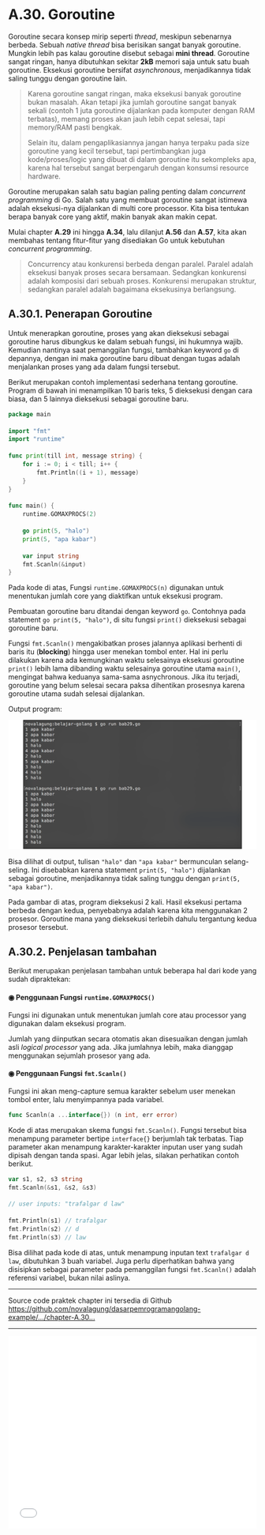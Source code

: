 # A.30. Goroutine

Goroutine secara konsep mirip seperti *thread*, meskipun sebenarnya berbeda. Sebuah *native thread* bisa berisikan sangat banyak goroutine. Mungkin lebih pas kalau goroutine disebut sebagai **mini thread**. Goroutine sangat ringan, hanya dibutuhkan sekitar **2kB** memori saja untuk satu buah goroutine. Eksekusi goroutine bersifat *asynchronous*, menjadikannya tidak saling tunggu dengan goroutine lain.

> Karena goroutine sangat ringan, maka eksekusi banyak goroutine bukan masalah. Akan tetapi jika jumlah goroutine sangat banyak sekali (contoh 1 juta goroutine dijalankan pada komputer dengan RAM terbatas), memang proses akan jauh lebih cepat selesai, tapi memory/RAM pasti bengkak.
>
> Selain itu, dalam pengaplikasiannya jangan hanya terpaku pada size goroutine yang kecil tersebut, tapi pertimbangkan juga kode/proses/logic yang dibuat di dalam goroutine itu sekompleks apa, karena hal tersebut sangat berpengaruh dengan konsumsi resource hardware.

Goroutine merupakan salah satu bagian paling penting dalam *concurrent programming* di Go. Salah satu yang membuat goroutine sangat istimewa adalah eksekusi-nya dijalankan di multi core processor. Kita bisa tentukan berapa banyak core yang aktif, makin banyak akan makin cepat.

Mulai chapter **A.29** ini hingga **A.34**, lalu dilanjut **A.56** dan **A.57**, kita akan membahas tentang fitur-fitur yang disediakan Go untuk kebutuhan *concurrent programming*.

> Concurrency atau konkurensi berbeda dengan paralel. Paralel adalah eksekusi banyak proses secara bersamaan. Sedangkan konkurensi adalah komposisi dari sebuah proses. Konkurensi merupakan struktur, sedangkan paralel adalah bagaimana eksekusinya berlangsung.

## A.30.1. Penerapan Goroutine

Untuk menerapkan goroutine, proses yang akan dieksekusi sebagai goroutine harus dibungkus ke dalam sebuah fungsi, ini hukumnya wajib. Kemudian nantinya saat pemanggilan fungsi, tambahkan keyword `go` di depannya, dengan ini maka goroutine baru dibuat dengan tugas adalah menjalankan proses yang ada dalam fungsi tersebut.

Berikut merupakan contoh implementasi sederhana tentang goroutine. Program di bawah ini menampilkan 10 baris teks, 5 dieksekusi dengan cara biasa, dan 5 lainnya dieksekusi sebagai goroutine baru.

```go
package main

import "fmt"
import "runtime"

func print(till int, message string) {
    for i := 0; i < till; i++ {
        fmt.Println((i + 1), message)
    }
}

func main() {
    runtime.GOMAXPROCS(2)

    go print(5, "halo")
    print(5, "apa kabar")

    var input string
    fmt.Scanln(&input)
}
```

Pada kode di atas, Fungsi `runtime.GOMAXPROCS(n)` digunakan untuk menentukan jumlah core yang diaktifkan untuk eksekusi program.

Pembuatan goroutine baru ditandai dengan keyword `go`. Contohnya pada statement `go print(5, "halo")`, di situ fungsi `print()` dieksekusi sebagai goroutine baru.

Fungsi `fmt.Scanln()` mengakibatkan proses jalannya aplikasi berhenti di baris itu (**blocking**) hingga user menekan tombol enter. Hal ini perlu dilakukan karena ada kemungkinan waktu selesainya eksekusi goroutine `print()` lebih lama dibanding waktu selesainya goroutine utama `main()`, mengingat bahwa keduanya sama-sama asnychronous. Jika itu terjadi, goroutine yang belum selesai secara paksa dihentikan prosesnya karena goroutine utama sudah selesai dijalankan.

Output program:

![Implementasi goroutine](images/A_goroutine_1_goroutine.png)

Bisa dilihat di output, tulisan `"halo"` dan `"apa kabar"` bermunculan selang-seling. Ini disebabkan karena statement `print(5, "halo")` dijalankan sebagai goroutine, menjadikannya tidak saling tunggu dengan `print(5, "apa kabar")`.

Pada gambar di atas, program dieksekusi 2 kali. Hasil eksekusi pertama berbeda dengan kedua, penyebabnya adalah karena kita menggunakan 2 prosesor. Goroutine mana yang dieksekusi terlebih dahulu tergantung kedua prosesor tersebut.

## A.30.2. Penjelasan tambahan

Berikut merupakan penjelasan tambahan untuk beberapa hal dari kode yang sudah dipraktekan:

#### ◉ Penggunaan Fungsi `runtime.GOMAXPROCS()`

Fungsi ini digunakan untuk menentukan jumlah core atau processor yang digunakan dalam eksekusi program.

Jumlah yang diinputkan secara otomatis akan disesuaikan dengan jumlah asli *logical processor* yang ada. Jika jumlahnya lebih, maka dianggap menggunakan sejumlah prosesor yang ada.

#### ◉ Penggunaan Fungsi `fmt.Scanln()`

Fungsi ini akan meng-capture semua karakter sebelum user menekan tombol enter, lalu menyimpannya pada variabel.

```go
func Scanln(a ...interface{}) (n int, err error)
```

Kode di atas merupakan skema fungsi `fmt.Scanln()`. Fungsi tersebut bisa menampung parameter bertipe `interface{}` berjumlah tak terbatas. Tiap parameter akan menampung karakter-karakter inputan user yang sudah dipisah dengan tanda spasi. Agar lebih jelas, silakan perhatikan contoh berikut.

```go
var s1, s2, s3 string
fmt.Scanln(&s1, &s2, &s3)

// user inputs: "trafalgar d law"

fmt.Println(s1) // trafalgar
fmt.Println(s2) // d
fmt.Println(s3) // law
```

Bisa dilihat pada kode di atas, untuk menampung inputan text `trafalgar d law`, dibutuhkan 3 buah variabel. Juga perlu diperhatikan bahwa yang disisipkan sebagai parameter pada pemanggilan fungsi `fmt.Scanln()` adalah referensi variabel, bukan nilai aslinya.

---

<div class="source-code-link">
    <div class="source-code-link-message">Source code praktek chapter ini tersedia di Github</div>
    <a href="https://github.com/novalagung/dasarpemrogramangolang-example/tree/master/chapter-A.30-goroutine">https://github.com/novalagung/dasarpemrogramangolang-example/.../chapter-A.30...</a>
</div>

---

<iframe src="partial/ebooks.html" width="100%" height="390px" frameborder="0" scrolling="no"></iframe>
